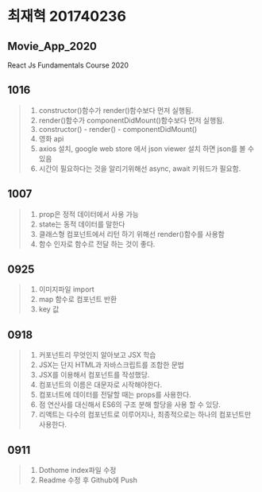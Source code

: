 # 최재혁 201740236
## Movie_App_2020

React Js Fundamentals Course 2020

## 1016
>1. constructor()함수가 render()함수보다 먼저 실행됨.
>2. render()함수가 componentDidMount()함수보다 먼저 실행됨.
>3. constructor() - render() - componentDidMount()
>4. 영화 api
>5. axios 설치, google web store 에서 json viewer 설치 하면    json를 볼 수 있음
>6. 시간이 필요하다는 것을 알리기위해선 async, await 키워드가 필요함.


## 1007
>1. prop은 정적 데이터에서 사용 가능
>2. state는 동적 데이터를 말한다
>3. 클래스형 컴포넌트에서 리턴 하기 위해선 render()함수를 사용함
>4. 함수 인자로 함수르 전달 하는 것이 좋다.


## 0925
>1. 이미지파일 import
>2. map 함수로 컴포넌트 반환
>3. key 값


## 0918
>1. 커포넌트리 무엇인지 알아보고 JSX 학습
>2. JSX는 단지 HTML과 자바스크립트를 조합한 문법
>3. JSX를 이용해서 컴포넌트를 작성했당.
>4. 컴포넌트의 이름은 대문자로 시작해야한다.
>5. 컴포너트에 데이터를 전달할 때는 props를 사용한다.
>6. 점 연산사를 대신해서 ES6의 구조 분해 할당을 사용 할 수 있당.
>7. 리액트는 다수의 컴포넌트로 이루어지나, 최종적으로는 하나의 컴포넌트만 사용한다.

## 0911
>1. Dothome index파일 수정
>2. Readme 수정 후 Github에 Push
